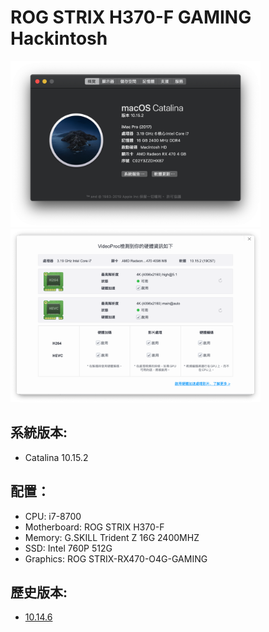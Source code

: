 # ROG STRIX H370-F GAMING Hackintosh

<img src="./Img/001.png" alt="drawing" width="400"/>
<img src="./Img/002.png" alt="drawing" width="400"/>

## 系統版本:
- Catalina 10.15.2

## 配置：

- CPU: i7-8700
- Motherboard: ROG STRIX H370-F
- Memory: G.SKILL Trident Z 16G 2400MHZ
- SSD: Intel 760P 512G
- Graphics: ROG STRIX-RX470-O4G-GAMING

## 歷史版本:

- [10.14.6](https://github.com/ChengYen-Tang/Hackintosh/tree/2c2ffbc8561eb157fc95d8c7d39116bd3a8252b9)
